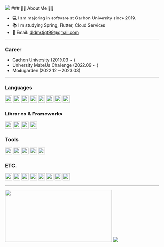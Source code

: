 <img src="https://capsule-render.vercel.app/api?type=waving&color=auto&height=200&section=header&text=MinchoGreenT&fontSize=90" />
### 👨‍💻 About Me 👨‍💻

- 💻 I am majoring in software at Gachon University since 2019.
- 📚 I'm studying Spring, Flutter, Cloud Services
- 💬 Email: dldmstjqt99@gmail.com

---

### Career

- Gachon University (2019.03 ~ )
- University MakeUs Challenge (2022.09 ~ )
- Modugarden (2022.12 ~ 2023.03)

---

### Languages
<p>
<img src="https://img.shields.io/badge/C-A8B9CC?style=flat-square&logo=C&logoColor=FFFFFF" width=auto height=23px/>
<img src="https://img.shields.io/badge/Java-FF9900?style=flat-square&logo=JAVA&logoColor=FFFFFF" width=auto height=23px/>
<img src="https://img.shields.io/badge/Python-3776AB?style=flat-square&logo=Python&logoColor=FFFFFF" width=auto height=23px/>
<img src="https://img.shields.io/badge/Kotlin-7F52FF?style=flat-square&logo=Kotlin&logoColor=FFFFFF" width=auto height=23px/>
<img src="https://img.shields.io/badge/JavaScript-F7DF1E?style=flat-square&logo=JavaScript&logoColor=FFFFFF" width=auto height=23px/>
<img src="https://img.shields.io/badge/html5-%23E34F26.svg?style=for-the-badge&logo=html5&logoColor=white" width=auto height=23px/>
<img src="https://img.shields.io/badge/css3-%231572B6.svg?style=for-the-badge&logo=css3&logoColor=white" width=auto height=23px/>
<img src="https://img.shields.io/badge/MySQL-4479A1?style=flat-square&logo=MySQL&logoColor=FFFFFF" width=auto height=23px/>
</p>

### Libraries & Frameworks
<p>
<img src="https://img.shields.io/badge/Spring-6DB33F?style=flat-square&logo=Spring&logoColor=FFFFFF" width=auto height=23px/>
<img src="https://img.shields.io/badge/SpringBoot-6DB33F?style=flat-square&logo=SpringBoot&logoColor=FFFFFF" width=auto height=23px/>
<img src="https://img.shields.io/badge/Jetpack Compose-4285F4?style=flat-square&logo=Jetpack Compose&logoColor=FFFFFF" width=auto height=23px/>
<img src="https://img.shields.io/badge/Flutter-02569B?style=flat-square&logo=Flutter&logoColor=FFFFFF" width=auto height=23px/>
</p>

### Tools 
<p>
<img src="https://img.shields.io/badge/Visual%20Studio%20Code-007ACC?style=flat-square&logo=Visual%20Studio%20Code&logoColor=FFFFFF" width=auto height=23px/>
  <img src="https://img.shields.io/badge/androidstudio-3DDC84?style=flat-square&logo=androidstudio&logoColor=FFFFFF" width=auto height=23px/>
<img src="https://img.shields.io/badge/Pycharm-000000?style=flat-square&logo=Pycharm&logoColor=FFFFFF" width=auto height=23px/>
<img src="https://img.shields.io/badge/Eclipse-2C2255?style=flat-square&logo=Eclipse&logoColor=FFFFFF" width=auto height=23px/>
<img src="https://img.shields.io/badge/IntelliJIDEA-000000?style=flat-square&logo=IntelliJIDEA&logoColor=FFFFFF" width=auto height=23px/>
</p>

### ETC.
<p>
<img src="https://img.shields.io/badge/mongodb-47A248?style=flat-square&logo=mongodb&logoColor=FFFFFF" width=auto height=23px/>
<img src="https://img.shields.io/badge/Git-F05032?style=flat-square&logo=Git&logoColor=FFFFFF" width=auto height=23px/>
<img src="https://img.shields.io/badge/Notion-000000?style=flat-square&logo=Notion&logoColor=FFFFFF" width=auto height=23px/>
<img src="https://img.shields.io/badge/Amazon EC2-FF9900?style=flat-square&logo=Amazon ec2&logoColor=FFFFFF" width=auto height=23px/> 
<img src="https://img.shields.io/badge/Docker-2496ED?style=flat-square&logo=Docker&logoColor=FFFFFF" width=auto height=23px/>   
<img src="https://img.shields.io/badge/Jenkins-D24939?style=flat-square&logo=Jenkins&logoColor=FFFFFF" width=auto height=23px/> 
<img src="https://img.shields.io/badge/Gradle-02303A?style=flat-square&logo=Gradle&logoColor=FFFFFF" width=auto height=23px/> 
<img src="https://img.shields.io/badge/Oracle-F80000?style=flat-square&logo=Oracle&logoColor=FFFFFF" width=auto height=23px/> 
</p>

---
<p align="start">
  <img width=350px height=170px src="https://github-readme-stats.vercel.app/api/top-langs/?username=MinchoGreenT&layout=compact"/>
  <a href="https://solved.ac/profile/dldmstjq99">
    <img src="http://mazassumnida.wtf/api/v2/generate_badge?boj=dldmstjq99">
  </a>
</p>

<!--
**RyuKwanKon/RyuKwanKon** is a ✨ _special_ ✨ repository because its `README.md` (this file) appears on your GitHub profile.

Here are some ideas to get you started:

- 🔭 I’m currently working on ...
- 🌱 I’m currently learning ...
- 👯 I’m looking to collaborate on ...
- 🤔 I’m looking for help with ...
- 💬 Ask me about ...
- 📫 How to reach me: ...
- 😄 Pronouns: ...
- ⚡ Fun fact: ...
-->
